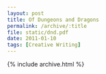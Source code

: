 ```yaml
---
layout: post
title: Of Dungeons and Dragons
permalink: /archive/:title
file: static/dnd.pdf
date: 2011-01-10
tags: [Creative Writing]
---
```

{% include archive.html %}
